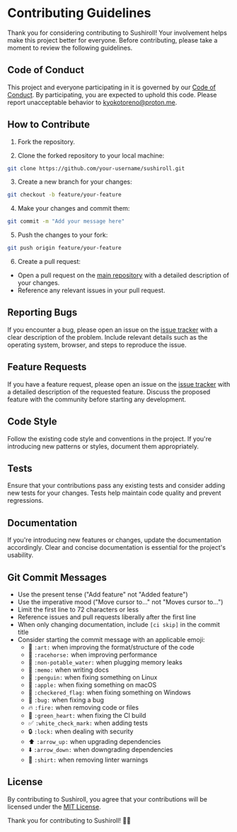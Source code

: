 # Contributing Guidelines

Thank you for considering contributing to Sushiroll! Your involvement helps make this project better for everyone. Before contributing, please take a moment to review the following guidelines.

## Code of Conduct

This project and everyone participating in it is governed by our [Code of Conduct](CODE_OF_CONDUCT.md). By participating, you are expected to uphold this code. Please report unacceptable behavior to [kyokotoreno@proton.me](mailto:kyokotoreno@proton.me).

## How to Contribute

1. Fork the repository.

2. Clone the forked repository to your local machine:

```bash
git clone https://github.com/your-username/sushiroll.git
```

3. Create a new branch for your changes:

```bash
git checkout -b feature/your-feature
```

4. Make your changes and commit them:

```bash
git commit -m "Add your message here"
```

5. Push the changes to your fork:

```bash
git push origin feature/your-feature
```

6. Create a pull request:

- Open a pull request on the [main repository](https://github.com/nozo-tech/sushiroll) with a detailed description of your changes.
- Reference any relevant issues in your pull request.

## Reporting Bugs

If you encounter a bug, please open an issue on the [issue tracker](https://github.com/nozo-tech/sushiroll/issues) with a clear description of the problem. Include relevant details such as the operating system, browser, and steps to reproduce the issue.

## Feature Requests

If you have a feature request, please open an issue on the [issue tracker](https://github.com/nozo-tech/sushiroll/issues) with a detailed description of the requested feature. Discuss the proposed feature with the community before starting any development.

## Code Style

Follow the existing code style and conventions in the project. If you're introducing new patterns or styles, document them appropriately.

## Tests

Ensure that your contributions pass any existing tests and consider adding new tests for your changes. Tests help maintain code quality and prevent regressions.

## Documentation

If you're introducing new features or changes, update the documentation accordingly. Clear and concise documentation is essential for the project's usability.

## Git Commit Messages

- Use the present tense ("Add feature" not "Added feature")
- Use the imperative mood ("Move cursor to..." not "Moves cursor to...")
- Limit the first line to 72 characters or less
- Reference issues and pull requests liberally after the first line
- When only changing documentation, include `[ci skip]` in the commit title
- Consider starting the commit message with an applicable emoji:
  - :art: `:art:` when improving the format/structure of the code
  - :racehorse: `:racehorse:` when improving performance
  - :non-potable_water: `:non-potable_water:` when plugging memory leaks
  - :memo: `:memo:` when writing docs
  - :penguin: `:penguin:` when fixing something on Linux
  - :apple: `:apple:` when fixing something on macOS
  - :checkered_flag: `:checkered_flag:` when fixing something on Windows
  - :bug: `:bug:` when fixing a bug
  - :fire: `:fire:` when removing code or files
  - :green_heart: `:green_heart:` when fixing the CI build
  - :white_check_mark: `:white_check_mark:` when adding tests
  - :lock: `:lock:` when dealing with security
  - :arrow_up: `:arrow_up:` when upgrading dependencies
  - :arrow_down: `:arrow_down:` when downgrading dependencies
  - :shirt: `:shirt:` when removing linter warnings

## License

By contributing to Sushiroll, you agree that your contributions will be licensed under the [MIT License](LICENSE).

Thank you for contributing to Sushiroll! 🍣🚀
